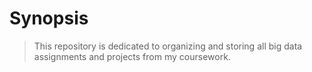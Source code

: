 # Synopsis
> This repository is dedicated to organizing and storing all big data assignments and projects from my coursework.
